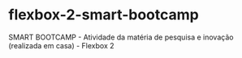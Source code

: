 # flexbox-2-smart-bootcamp
SMART BOOTCAMP - Atividade da matéria de pesquisa e inovação (realizada em casa) - Flexbox 2
